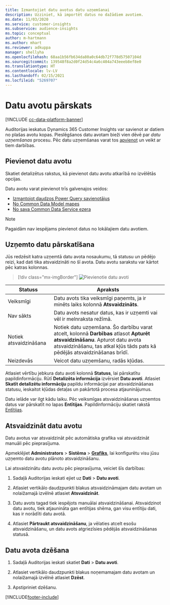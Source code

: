 ```yaml
---
title: Izmantojiet datu avotus datu uzņemšanai
description: Uzziniet, kā importēt datus no dažādiem avotiem.
ms.date: 11/03/2020
ms.service: customer-insights
ms.subservice: audience-insights
ms.topic: conceptual
author: m-hartmann
ms.author: mhart
ms.reviewer: adkuppa
manager: shellyha
ms.openlocfilehash: 68aa1b56fb634da80a0c64db72f778d57507104d
ms.sourcegitcommit: 139548f8a2d0f24d54c4a6c404a743eeeb8ef8e0
ms.translationtype: HT
ms.contentlocale: lv-LV
ms.lasthandoff: 02/15/2021
ms.locfileid: "5269707"
---
```

# <a name="data-sources-overview"></a>Datu avotu pārskats

[!INCLUDE [cc-data-platform-banner](../includes/cc-data-platform-banner.md)]

Auditorijas ieskatus Dynamics 365 Customer Insights var savienot ar datiem no plašas avotu kopas. Pieslēgšanos datu avotam bieži vien dēvē par *datu uzņemšanas* procesu. Pēc datu uzņemšanas varat tos [apvienot](data-unification.md) un veikt ar tiem darbības.

## <a name="add-a-data-source"></a>Pievienot datu avotu

Skatiet detalizētus rakstus, kā pievienot datu avotu atkarībā no izvēlētās opcijas.

Datu avotu varat pievienot trīs galvenajos veidos:

- [Izmantojot daudzos Power Query savienotājus](connect-power-query.md)
- [No Common Data Model mapes](connect-common-data-model.md)
- [No sava Common Data Service ezera](connect-common-data-service-lake.md)

> [!NOTE]
> Pagaidām nav iespējams pievienot datus no lokālajiem datu avotiem.

## <a name="review-ingested-data"></a>Uzņemto datu pārskatīšana

Jūs redzēsit katra uzņemtā datu avota nosaukumu, tā statusu un pēdējo reizi, kad dati tika atsvaidzināti no šī avota. Datu avotu sarakstu var kārtot pēc katras kolonnas.

> [!div class="mx-imgBorder"]
> ![Pievienotie datu avoti](media/configure-data-datasource-added.png "Pievienotie datu avoti")

|Statuss  |Apraksts  |
|---------|---------|
|Veiksmīgi   |Datu avots tika veiksmīgi paņemts, ja ir minēts laiks kolonnā **Atsvaidzināts**.
|Nav sākts   |Datu avots nesatur datus, kas ir uzņemti vai vēl ir melnraksta režīmā.         |
|Notiek atsvaidzināšana    |Notiek datu uzņemšana. Šo darbību varat atcelt, kolonnā **Darbības** atlasot **Apturēt atsvaidzināšanu**. Apturot datu avota atsvaidzināšanu, tas atkal kļūs tāds pats kā pēdējās atsvaidzināšanas brīdī.       |
|Neizdevās     |Veicot datu uzņemšanu, radās kļūdas.         |

Atlasiet vērtību jebkura datu avoti kolonnā **Statuss**, lai pārskatītu papildinformāciju. Rūtī **Detalizēta informācija** izvērsiet **Datu avoti**. Atlasiet **Skatīt detalizētu informāciju** papildu informācijai par atsvaidzināšanas statusu, ieskaitot kļūdas detaļas un pakārtotā procesa atjauninājumus.

Datu ielāde var ilgt kādu laiku. Pēc veiksmīgas atsvaidzināšanas uzņemtos datus var pārskatīt no lapas **Entītijas**. Papildinformāciju skatiet rakstā [Entītijas](entities.md).

## <a name="refresh-a-data-source"></a>Atsvaidzināt datu avotu

Datu avotus var atsvaidzināt pēc automātiska grafika vai atsvaidzināt manuāli pēc pieprasījuma. 

Apmeklējiet **Administrators** > **Sistēma** > [**Grafiks**](system.md#schedule-tab), lai konfigurētu visu jūsu uzņemto datu avotu plānoto atsvaidzināšanu.

Lai atsvaidzinātu datu avotu pēc pieprasījuma, veiciet šīs darbības:

1. Sadaļā Auditorijas ieskati ejiet uz **Dati** > **Datu avoti**.

2. Atlasiet vertikālo daudzpunkti blakus atsvaidzināmajam datu avotam un nolaižamajā izvēlnē atlasiet **Atsvaidzināt**.

3. Datu avots tagad tiek iespējots manuālai atsvaidzināšanai. Atsvaidzinot datu avotu, tiek atjaunināta gan entītijas shēma, gan visu entītiju dati, kas ir norādīti datu avotā.

4. Atlasiet **Pārtraukt atsvaidzināšanu**, ja vēlaties atcelt esošu atsvaidzināšanu, un datu avots atgriezīsies pēdējās atsvaidzināšanas statusā.

## <a name="delete-a-data-source"></a>Datu avota dzēšana

1. Sadaļā Auditorijas ieskati skatiet **Dati** > **Datu avoti**.

2. Atlasiet vertikālo daudzpunkti blakus noņemamajam datu avotam un nolaižamajā izvēlnē atlasiet **Dzēst**.

3. Apstipriniet dzēšanu.


[!INCLUDE[footer-include](../includes/footer-banner.md)]
